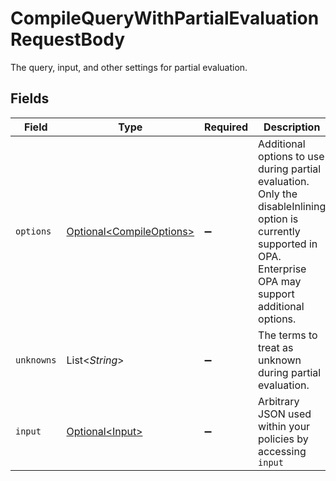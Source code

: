 # CompileQueryWithPartialEvaluationRequestBody

The query, input, and other settings for partial evaluation.


## Fields

| Field                                                                                                                                                              | Type                                                                                                                                                               | Required                                                                                                                                                           | Description                                                                                                                                                        |
| ------------------------------------------------------------------------------------------------------------------------------------------------------------------ | ------------------------------------------------------------------------------------------------------------------------------------------------------------------ | ------------------------------------------------------------------------------------------------------------------------------------------------------------------ | ------------------------------------------------------------------------------------------------------------------------------------------------------------------ |
| `options`                                                                                                                                                          | [Optional\<CompileOptions>](../../models/shared/CompileOptions.md)                                                                                                 | :heavy_minus_sign:                                                                                                                                                 | Additional options to use during partial evaluation. Only the disableInlining option is currently supported in OPA. Enterprise OPA may support additional options. |
| `unknowns`                                                                                                                                                         | List\<*String*>                                                                                                                                                    | :heavy_minus_sign:                                                                                                                                                 | The terms to treat as unknown during partial evaluation.                                                                                                           |
| `input`                                                                                                                                                            | [Optional\<Input>](../../models/shared/Input.md)                                                                                                                   | :heavy_minus_sign:                                                                                                                                                 | Arbitrary JSON used within your policies by accessing `input`                                                                                                      |